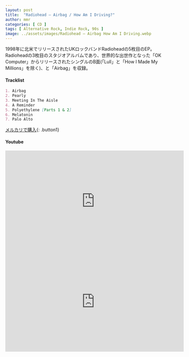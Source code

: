 ```yaml
---
layout: post
title:  "Radiohead – Airbag / How Am I Driving?"
author: mmr
categories: [ CD ]
tags: [ Alternative Rock, Indie Rock, 90s ]
image: ../assets/images/Radiohead – Airbag How Am I Driving.webp
---
```


1998年に北米でリリースされたUKロックバンドRadioheadの5枚目のEP。Radioheadの3枚目のスタジオアルバムであり、世界的な出世作となった「OK Computer」からリリースされたシングルのB面(「Lull」と「How I Made My Millions」を除く)、と「Airbag」を収録。

#### Tracklist
```md
1. Airbag
2. Pearly
3. Meeting In The Aisle
4. A Reminder
5. Polyethylene [Parts 1 & 2]
6. Melatonin
7. Palo Alto
```


[メルカリで購入](https://jp.mercari.com/item/m74234623422?afid=6142608987){: .button1}


#### Youtube
<iframe width="560" height="315" src="https://www.youtube.com/embed/a319HgaklkY?si=T-E1RQWJZjt-hInO" title="YouTube video player" frameborder="0" allow="accelerometer; autoplay; clipboard-write; encrypted-media; gyroscope; picture-in-picture; web-share" referrerpolicy="strict-origin-when-cross-origin" allowfullscreen></iframe>

<iframe width="560" height="315" src="https://www.youtube.com/embed/BnJZJy85yjw?si=E3KB00Y4BH5pPTL4" title="YouTube video player" frameborder="0" allow="accelerometer; autoplay; clipboard-write; encrypted-media; gyroscope; picture-in-picture; web-share" referrerpolicy="strict-origin-when-cross-origin" allowfullscreen></iframe>